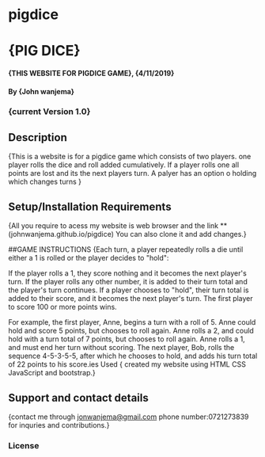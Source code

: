 # pigdice
# {PIG DICE}
#### {THIS WEBSITE FOR PIGDICE GAME}, {4/11/2019}
#### By **{John wanjema}**
### {current Version 1.0}
## Description
{This is a website is for a pigdice game which consists of two players. 
one player rolls the dice and roll added cumulatively. If a player rolls one all points are lost and its the next players turn. A palyer has an option o holding which changes turns }

## Setup/Installation Requirements
{All you require to acess my website is web browser and the link **(johnwanjema.github.io/pigdice) 
You can also clone it  and add changes.}


##GAME INSTRUCTIONS
{Each turn, a player repeatedly rolls a die until either a 1 is rolled or the player decides to "hold":

If the player rolls a 1, they score nothing and it becomes the next player's turn.
If the player rolls any other number, it is added to their turn total and the player's turn continues.
If a player chooses to "hold", their turn total is added to their score, and it becomes the next player's turn.
The first player to score 100 or more points wins.

For example, the first player, Anne, begins a turn with a roll of 5. Anne could hold and score 5 points, but chooses to roll again. Anne rolls a 2, and could hold with a turn total of 7 points, but chooses to roll again. Anne rolls a 1, and must end her turn without scoring. The next player, Bob, rolls the sequence 4-5-3-5-5, after which he chooses to hold, and adds his turn total of 22 points to his score.ies Used
{ created my website using HTML CSS JavaScript and bootstrap.}


## Support and contact details
{contact me through jonwanjema@gmail.com 
phone number:0721273839 for inquries and contributions.}

### License